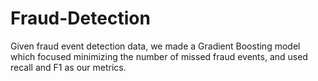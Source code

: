 # Fraud-Detection

Given fraud event detection data, we made a Gradient Boosting model which focused minimizing the number of missed fraud events, and used recall and F1 as our metrics.
